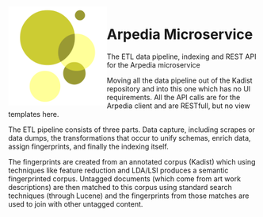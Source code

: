 <img src="assets/arpedia-logo.png" alt="Arpedia Logo" width="whatever" height="199px" align="left" >

# Arpedia Microservice

The ETL data pipeline, indexing and REST API for the Arpedia microservice

Moving all the data pipeline out of the Kadist repository and into this one which has no UI requirements. All the API calls are for the Arpedia client and are RESTfull, but no view templates here.

The ETL pipeline consists of three parts. Data capture, including scrapes or data dumps, the transformations that occur to unify schemas, enrich data, assign fingerprints, and finally the indexing itself.

The fingerprints are created from an annotated corpus (Kadist) which using techniques like feature reduction and LDA/LSI produces a semantic fingerprinted corpus. Untagged documents (which come from art work descriptions) are then matched to this corpus using standard search techniques (through Lucene) and the fingerprints from those matches are used to join with other untagged content. 
